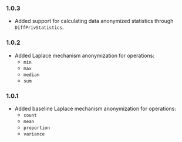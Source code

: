 ### 1.0.3

- Added support for calculating data anonymized statistics through `DiffPrivStatistics`.

### 1.0.2

- Added Laplace mechanism anonymization for operations:
    - `min`
    - `max`
    - `median`
    - `sum`

### 1.0.1

- Added baseline Laplace mechanism anonymization for operations:
    - `count`
    - `mean`
    - `proportion`
    - `variance`
